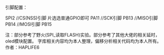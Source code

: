 引脚配置：

SPI2
//CS(NSS)引脚 片选选普通GPIO即可  PA11
//SCK引脚   PB13
//MISO引脚  PB14
//MOSI引脚  PB15


注：部分参考了野火(SPI_读取FLASH)实验。部分参考了其他大佬的相关延时，oled模块配置。
字库相关内容均为本人整理，偏移分析相关代码均为本人所有。
作者：HAPLIFE6